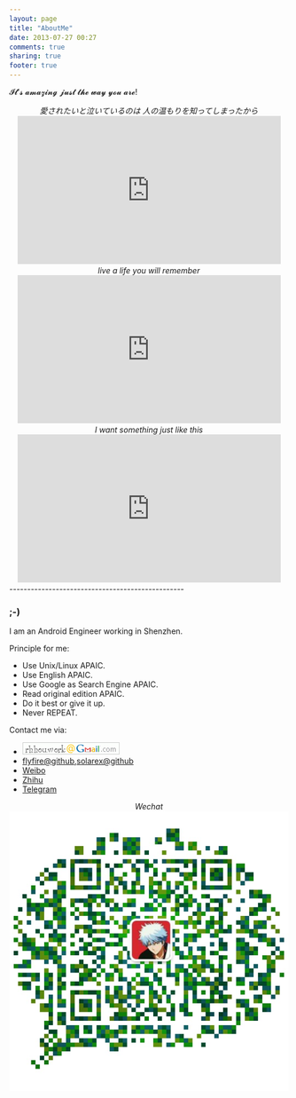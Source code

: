```yaml
---
layout: page
title: "AboutMe"
date: 2013-07-27 00:27
comments: true
sharing: true
footer: true
---
```

𝓘𝓽'𝓼 𝓪𝓶𝓪𝔃𝓲𝓷𝓰 𝓳𝓾𝓼𝓽 𝓽𝓱𝓮 𝔀𝓪𝔂 𝔂𝓸𝓾 𝓪𝓻𝓮!

<center><em>愛されたいと泣いているのは 人の温もりを知ってしまったから</em></center>
<center><iframe width="475" height="267" src="https://www.youtube.com/embed/QL3T2Nzcqcs" frameborder="0" allow="accelerometer; autoplay; encrypted-media; gyroscope; picture-in-picture" allowfullscreen></iframe></center>
<center><em>live a life you will remember</em></center>
<center><iframe width="475" height="267" src="https://www.youtube.com/embed/UtF6Jej8yb4" frameborder="0" allow="accelerometer; autoplay; encrypted-media; gyroscope; picture-in-picture" allowfullscreen></iframe></center>
<center><em>I want something just like this</em></center>
<center><iframe width="475" height="267" src="https://www.youtube.com/embed/FM7MFYoylVs" frameborder="0" allow="accelerometer; autoplay; encrypted-media; gyroscope; picture-in-picture" allowfullscreen></iframe></center>
-------------------------------------------------

### ;-)
I am an Android Engineer working in Shenzhen.

Principle for me:

+ Use Unix/Linux APAIC.
+ Use English APAIC.
+ Use Google as Search Engine APAIC.
+ Read original edition APAIC.
+ Do it best or give it up.
+ Never REPEAT.

Contact me via:

+ <a href="mailto:rh.hou.work@gmail.com"><img src="/images/gmail.gif"/></a>
+ [flyfire@github](https://github.com/flyfire),[solarex@github](https://github.com/solarex)
+ [Weibo](http://weibo.com/Solarex)
+ [Zhihu](http://www.zhihu.com/people/solarex/)
+ [Telegram](https://t.me/Solarex)

<center><em>Wechat</em></center>
<center><img src="/images/wechat.png"/></center>

